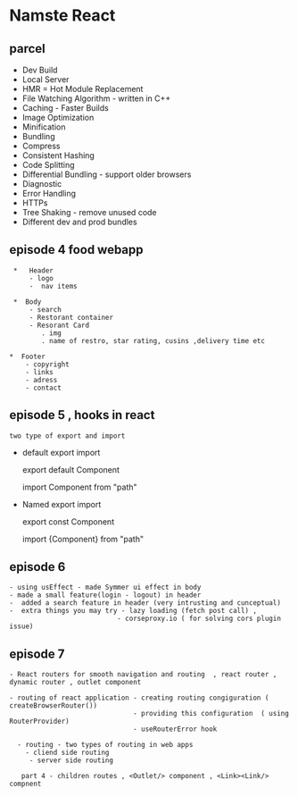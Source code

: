 # Namste React 

## parcel 
- Dev Build
- Local Server
- HMR = Hot Module Replacement
- File Watching Algorithm - written in C++
- Caching - Faster Builds
- Image Optimization
- Minification
- Bundling
- Compress
- Consistent Hashing
- Code Splitting
- Differential Bundling - support older browsers
- Diagnostic
- Error Handling
- HTTPs
- Tree Shaking - remove unused code
- Different dev and prod bundles

## episode 4 food webapp
 
    
     *   Header 
         - logo
         -  nav items
       
     *  Body 
         - search
         - Restorant container 
         - Resorant Card
            . img
            . name of restro, star rating, cusins ,delivery time etc 
     
    *  Footer 
        - copyright
        - links
        - adress
        - contact
      
   
   ## episode 5 , hooks in react 
   
    two type of export and import 

   - default export import 

     export default Component
     
     import Component from "path"

   - Named export import 

       export const Component

       import {Component} from "path"

   ## episode 6
    - using usEffect - made Symmer ui effect in body
    - made a small feature(login - logout) in header
    -  added a search feature in header (very intrusting and cunceptual)
    -  extra things you may try - lazy loading (fetch post call) , 
                               - corseproxy.io ( for solving cors plugin issue)

   ## episode 7 

    - React routers for smooth navigation and routing  , react router , dynamic router , outlet component

    - routing of react application - creating routing congiguration ( createBrowserRouter())
                                   - providing this configuration  ( using RouterProvider)
                                   - useRouterError hook 

      - routing - two types of routing in web apps 
        - cliend side routing 
         - server side routing 

       part 4 - children routes , <Outlet/> component , <Link><Link/> compnent  
          
